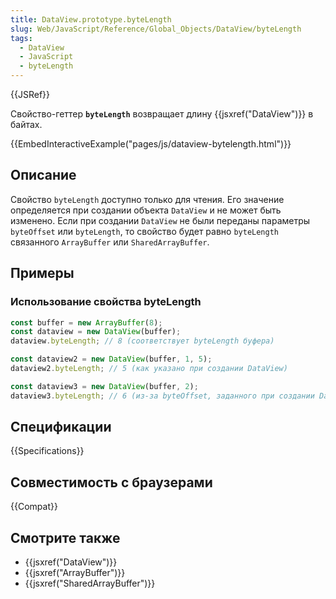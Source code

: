 ```yaml
---
title: DataView.prototype.byteLength
slug: Web/JavaScript/Reference/Global_Objects/DataView/byteLength
tags:
  - DataView
  - JavaScript
  - byteLength
---
```


{{JSRef}}

Свойство-геттер **`byteLength`** возвращает длину {{jsxref("DataView")}} в байтах.

{{EmbedInteractiveExample("pages/js/dataview-bytelength.html")}}

## Описание

Свойство `byteLength` доступно только для чтения. Его значение определяется при создании объекта `DataView` и не может быть изменено. Если при создании `DataView` не были переданы параметры `byteOffset` или `byteLength`, то свойство будет равно `byteLength` связанного `ArrayBuffer` или `SharedArrayBuffer`.

## Примеры

### Использование свойства byteLength

```js
const buffer = new ArrayBuffer(8);
const dataview = new DataView(buffer);
dataview.byteLength; // 8 (соответствует byteLength буфера)

const dataview2 = new DataView(buffer, 1, 5);
dataview2.byteLength; // 5 (как указано при создании DataView)

const dataview3 = new DataView(buffer, 2);
dataview3.byteLength; // 6 (из-за byteOffset, заданного при создании DataView)
```

## Спецификации

{{Specifications}}

## Совместимость с браузерами

{{Compat}}

## Смотрите также

- {{jsxref("DataView")}}
- {{jsxref("ArrayBuffer")}}
- {{jsxref("SharedArrayBuffer")}}
